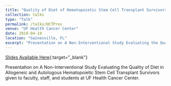 ```yaml
---
title: "Quality of Diet of Hematopoietic Stem Cell Transplant Survivors"
collection: talks
type: "Talk"
permalink: /talks/HCTPres
venue: "UF Health Cancer Center"
date: 2019-04-19
location: "Gainesville, FL"
excerpt: "Presentation on A Non-Interventional Study Evaluating the Quality of Diet in Allogeneic and Autologous Hematopoietic Stem Cell Transplant Survivors given to faculty, staff, and students at UF Health Cancer Center."
---
```


[Slides Available Here](http://shalslikesepi.github.io/files/HCTPres.pdf){:target="_blank"}  

Presentation on A Non-Interventional Study Evaluating the Quality of Diet in Allogeneic and Autologous Hematopoietic Stem Cell Transplant Survivors given to faculty, staff, and students at UF Health Cancer Center.
